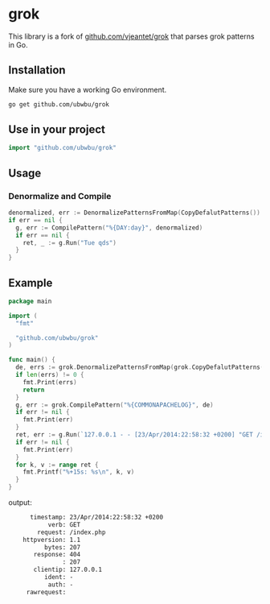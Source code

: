 # grok

This library is a fork of [github.com/vjeantet/grok](https://github.com/vjeantet/grok) that parses grok patterns in Go.

## Installation

Make sure you have a working Go environment.

```sh
go get github.com/ubwbu/grok
```

## Use in your project

```go
import "github.com/ubwbu/grok"
```

## Usage

### Denormalize and Compile

```go
denormalized, err := DenormalizePatternsFromMap(CopyDefalutPatterns())
if err == nil {
  g, err := CompilePattern("%{DAY:day}", denormalized)
  if err == nil {
    ret, _ := g.Run("Tue qds")
  }
}
```

## Example

```go
package main

import (
  "fmt"

  "github.com/ubwbu/grok"
)

func main() {
  de, errs := grok.DenormalizePatternsFromMap(grok.CopyDefalutPatterns())
  if len(errs) != 0 {
    fmt.Print(errs)
    return
  }
  g, err := grok.CompilePattern("%{COMMONAPACHELOG}", de)
  if err != nil {
    fmt.Print(err)
  }
  ret, err := g.Run(`127.0.0.1 - - [23/Apr/2014:22:58:32 +0200] "GET /index.php HTTP/1.1" 404 207`)
  if err != nil {
    fmt.Print(err)
  }
  for k, v := range ret {
    fmt.Printf("%+15s: %s\n", k, v)
  }
}

```

output:

```txt
      timestamp: 23/Apr/2014:22:58:32 +0200
           verb: GET
        request: /index.php
    httpversion: 1.1
          bytes: 207
       response: 404
               : 207
       clientip: 127.0.0.1
          ident: -
           auth: -
     rawrequest: 
```
